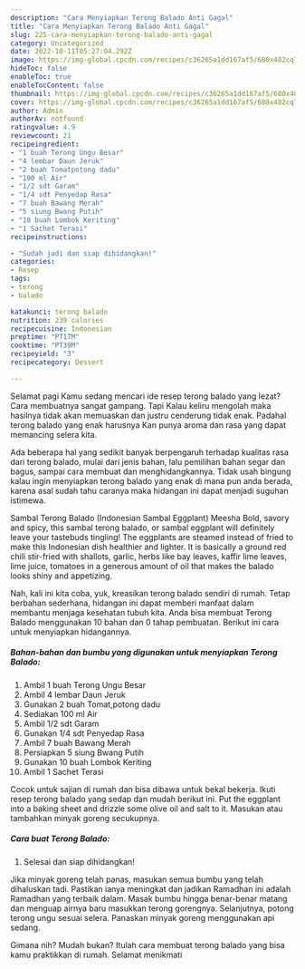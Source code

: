 ```yaml
---
description: "Cara Menyiapkan Terong Balado Anti Gagal"
title: "Cara Menyiapkan Terong Balado Anti Gagal"
slug: 225-cara-menyiapkan-terong-balado-anti-gagal
category: Uncategorized
date: 2022-10-11T05:27:04.292Z
image: https://img-global.cpcdn.com/recipes/c36265a1dd167af5/680x482cq70/terong-balado-foto-resep-utama.jpg
hideToc: false
enableToc: true
enableTocContent: false
thumbnail: https://img-global.cpcdn.com/recipes/c36265a1dd167af5/680x482cq70/terong-balado-foto-resep-utama.jpg
cover: https://img-global.cpcdn.com/recipes/c36265a1dd167af5/680x482cq70/terong-balado-foto-resep-utama.jpg
author: Admin
authorAv: notfound
ratingvalue: 4.9
reviewcount: 21
recipeingredient:
- "1 buah Terong Ungu Besar"
- "4 lembar Daun Jeruk"
- "2 buah Tomatpotong dadu"
- "100 ml Air"
- "1/2 sdt Garam"
- "1/4 sdt Penyedap Rasa"
- "7 buah Bawang Merah"
- "5 siung Bwang Putih"
- "10 buah Lombok Keriting"
- "1 Sachet Terasi"
recipeinstructions:

- "Sudah jadi dan siap dihidangkan!"
categories:
- Resep
tags:
- terong
- balado

katakunci: terong balado 
nutrition: 239 calories
recipecuisine: Indonesian
preptime: "PT17M"
cooktime: "PT39M"
recipeyield: "3"
recipecategory: Dessert

---
```



Selamat pagi Kamu sedang mencari ide resep terong balado yang lezat? Cara membuatnya sangat gampang. Tapi Kalau keliru mengolah maka hasilnya tidak akan memuaskan dan justru cenderung tidak enak. Padahal terong balado yang enak harusnya Kan punya aroma dan rasa yang dapat memancing selera kita.


Ada beberapa hal yang sedikit banyak berpengaruh terhadap kualitas rasa dari terong balado, mulai dari jenis bahan, lalu pemilihan bahan segar dan bagus, sampai cara membuat dan menghidangkannya. Tidak usah bingung kalau ingin menyiapkan terong balado yang enak di mana pun anda berada, karena asal sudah tahu caranya maka hidangan ini dapat menjadi suguhan istimewa.

Sambal Terong Balado (Indonesian Sambal Eggplant) Meesha Bold, savory and spicy, this sambal terong balado, or sambal eggplant will definitely leave your tastebuds tingling! The eggplants are steamed instead of fried to make this Indonesian dish healthier and lighter. It is basically a ground red chili stir-fried with shallots, garlic, herbs like bay leaves, kaffir lime leaves, lime juice, tomatoes in a generous amount of oil that makes the balado looks shiny and appetizing.


Nah, kali ini kita coba, yuk, kreasikan terong balado sendiri di rumah. Tetap berbahan sederhana, hidangan ini dapat memberi manfaat dalam membantu menjaga kesehatan tubuh kita. Anda bisa membuat Terong Balado menggunakan 10 bahan dan 0 tahap pembuatan. Berikut ini cara untuk menyiapkan hidangannya.

<!--inarticleads1-->

##### Bahan-bahan dan bumbu yang digunakan untuk menyiapkan Terong Balado:

1. Ambil 1 buah Terong Ungu Besar
1. Ambil 4 lembar Daun Jeruk
1. Gunakan 2 buah Tomat,potong dadu
1. Sediakan 100 ml Air
1. Ambil 1/2 sdt Garam
1. Gunakan 1/4 sdt Penyedap Rasa
1. Ambil 7 buah Bawang Merah
1. Persiapkan 5 siung Bwang Putih
1. Gunakan 10 buah Lombok Keriting
1. Ambil 1 Sachet Terasi


Cocok untuk sajian di rumah dan bisa dibawa untuk bekal bekerja. Ikuti resep terong balado yang sedap dan mudah berikut ini. Put the eggplant into a baking sheet and drizzle some olive oil and salt to it. Masukan atau tambahkan minyak goreng secukupnya. 

<!--inarticleads2-->

##### Cara buat Terong Balado:


1. Selesai dan siap dihidangkan!

Jika minyak goreng telah panas, masukan semua bumbu yang telah dihaluskan tadi. Pastikan ianya meningkat dan jadikan Ramadhan ini adalah Ramadhan yang terbaik dalam. Masak bumbu hingga benar-benar matang dan menguap airnya baru masukkan terong gorengnya. Selanjutnya, potong terong ungu sesuai selera. Panaskan minyak goreng menggunakan api sedang. 

Gimana nih? Mudah bukan? Itulah cara membuat terong balado yang bisa kamu praktikkan di rumah. Selamat menikmati
